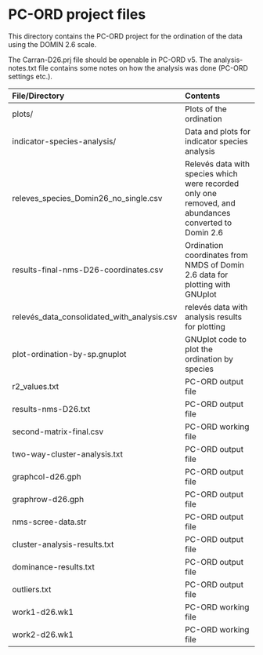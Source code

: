 # PC-ORD project files

This directory contains the PC-ORD project for the ordination of the data using the DOMIN 2.6 scale.

The Carran-D26.prj file should be openable in PC-ORD v5. The analysis-notes.txt file contains some notes on how the analysis was done (PC-ORD settings etc.).

|File/Directory|Contents|
|:-------------------|:---------------------------------------------------------------------|
| plots/ | Plots of the ordination |
| indicator-species-analysis/ | Data and plots for indicator species analysis |
| releves_species_Domin26_no_single.csv | Relevés data with species which were recorded only one removed, and abundances converted to Domin 2.6 |
| results-final-nms-D26-coordinates.csv | Ordination coordinates from NMDS of Domin 2.6 data for plotting with GNUplot |
| relevés_data_consolidated_with_analysis.csv | relevés data with analysis results for plotting |
| plot-ordination-by-sp.gnuplot | GNUplot code to plot the ordination by species | 
| r2_values.txt | PC-ORD output file |
| results-nms-D26.txt | PC-ORD output file |
| second-matrix-final.csv | PC-ORD working file |
| two-way-cluster-analysis.txt | PC-ORD output file |
| graphcol-d26.gph  | PC-ORD output file |
| graphrow-d26.gph | PC-ORD output file |
| nms-scree-data.str | PC-ORD output file |
| cluster-analysis-results.txt | PC-ORD output file |
| dominance-results.txt | PC-ORD output file |
| outliers.txt | PC-ORD output file  |
| work1-d26.wk1 | PC-ORD working file |
| work2-d26.wk1 | PC-ORD working file |
